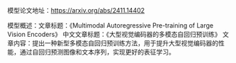 模型论文地址：https://arxiv.org/abs/2411.14402

模型概述：文章标题：《Multimodal Autoregressive Pre-training of Large Vision Encoders》
中文文章标题：《大型视觉编码器的多模态自回归预训练》
文章内容：提出一种新型多模态自回归预训练方法，用于提升大型视觉编码器的性能，通过自回归预测图像和文本序列，实现更好的表征学习。
